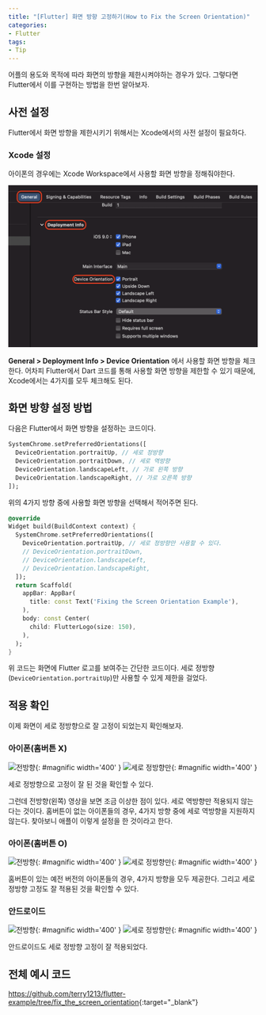 ```yaml
---
title: "[Flutter] 화면 방향 고정하기(How to Fix the Screen Orientation)"
categories:
- Flutter
tags:
- Tip
---
```


어플의 용도와 목적에 따라 화면의 방향을 제한시켜야하는 경우가 있다. 그렇다면 Flutter에서 이를 구현하는 방법을 한번 알아보자.

## 사전 설정

Flutter에서 화면 방향을 제한시키기 위해서는 Xcode에서의 사전 설정이 필요하다.

### Xcode 설정

아이폰의 경우에는 Xcode Workspace에서 사용할 화면 방향을 정해줘야한다.

![](/assets/flutter/Tip/fixing-the-screen-orientation/Example1.png)

**General > Deployment Info > Device Orientation** 에서 사용할 화면 방향을 체크한다. 어차피 Flutter에서 Dart 코드를 통해 사용할 화면 방향을 제한할 수 있기 때문에, Xcode에서는 4가지를 모두 체크해도 된다.

## 화면 방향 설정 방법

다음은 Flutter에서 화면 방향을 설정하는 코드이다.

``` dart
SystemChrome.setPreferredOrientations([
  DeviceOrientation.portraitUp, // 세로 정방향
  DeviceOrientation.portraitDown, // 세로 역방향
  DeviceOrientation.landscapeLeft, // 가로 왼쪽 방향
  DeviceOrientation.landscapeRight, // 가로 오른쪽 방향
]);
```

위의 4가지 방향 중에 사용할 화면 방향을 선택해서 적어주면 된다.

``` dart
@override
Widget build(BuildContext context) {
  SystemChrome.setPreferredOrientations([
    DeviceOrientation.portraitUp, // 세로 정방향만 사용할 수 있다.
    // DeviceOrientation.portraitDown,
    // DeviceOrientation.landscapeLeft,
    // DeviceOrientation.landscapeRight,
  ]);
  return Scaffold(
    appBar: AppBar(
      title: const Text('Fixing the Screen Orientation Example'),
    ),
    body: const Center(
      child: FlutterLogo(size: 150),
    ),
  );
}
```

위 코드는 화면에 Flutter 로고를 보여주는 간단한 코드이다. 세로 정방향(`DeviceOrientation.portraitUp`)만 사용할 수 있게 제한을 걸었다.

## 적용 확인

이제 화면이 세로 정방향으로 잘 고정이 되었는지 확인해보자.

### 아이폰(홈버튼 X)

![전방향](/assets/flutter/Tip/fixing-the-screen-orientation/Example2.gif){: #magnific  width='400' }
![세로 정방향만](/assets/flutter/Tip/fixing-the-screen-orientation/Example3.gif){: #magnific  width='400' }

세로 정방향으로 고정이 잘 된 것을 확인할 수 있다.

그런데 전방향(왼쪽) 영상을 보면 조금 이상한 점이 있다. 세로 역방향만 적용되지 않는다는 것이다. 홈버튼이 없는 아이폰들의 경우, 4가지 방향 중에 세로 역방향을 지원하지 않는다. 찾아보니 애플이 이렇게 설정을 한 것이라고 한다.

### 아이폰(홈버튼 O)

![전방향](/assets/flutter/Tip/fixing-the-screen-orientation/Example4.gif){: #magnific  width='400' }
![세로 정방향만](/assets/flutter/Tip/fixing-the-screen-orientation/Example5.gif){: #magnific  width='400' }

홈버튼이 있는 예전  버전의  아이폰들의 경우, 4가지 방향을 모두 제공한다. 그리고 세로 정방향 고정도 잘 적용된 것을 확인할 수 있다.

### 안드로이드

![전방향](/assets/flutter/Tip/fixing-the-screen-orientation/Example6.gif){: #magnific  width='400' }
![세로 정방향만](/assets/flutter/Tip/fixing-the-screen-orientation/Example7.gif){: #magnific  width='400' }

안드로이드도 세로 정방향 고정이 잘 적용되었다.

## 전체 예시 코드

<https://github.com/terry1213/flutter-example/tree/fix_the_screen_orientation>{:target="\_blank"}
